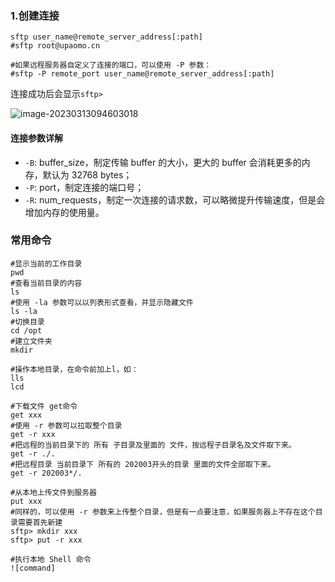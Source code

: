### 1.创建连接

```shell
sftp user_name@remote_server_address[:path]
#sftp root@upaomo.cn

#如果远程服务器自定义了连接的端口，可以使用 -P 参数：
#sftp -P remote_port user_name@remote_server_address[:path]
```

连接成功后会显示`sftp>`

![image-20230313094603018](https://xmls-typora-pic.oss-cn-shanghai.aliyuncs.com/pic/image-20230313094603018.png)

#### 连接参数详解

- `-B`: buffer_size，制定传输 buffer 的大小，更大的 buffer 会消耗更多的内存，默认为 32768 bytes；
- `-P`: port，制定连接的端口号；
- `-R`: num_requests，制定一次连接的请求数，可以略微提升传输速度，但是会增加内存的使用量。

### 常用命令

```shell
#显示当前的工作目录
pwd
#查看当前目录的内容
ls
#使用 -la 参数可以以列表形式查看，并显示隐藏文件
ls -la
#切换目录
cd /opt
#建立文件夹
mkdir

#操作本地目录，在命令前加上l，如：
lls
lcd

#下载文件 get命令
get xxx
#使用 -r 参数可以拉取整个目录
get -r xxx
#把远程的当前目录下的 所有 子目录及里面的 文件，按远程子目录名及文件取下来。
get -r ./.
#把远程目录 当前目录下 所有的 202003开头的目录 里面的文件全部取下来。
get -r 202003*/.

#从本地上传文件到服务器
put xxx
#同样的，可以使用 -r 参数来上传整个目录，但是有一点要注意，如果服务器上不存在这个目录需要首先新建
sftp> mkdir xxx
sftp> put -r xxx

#执行本地 Shell 命令
![command]
```

